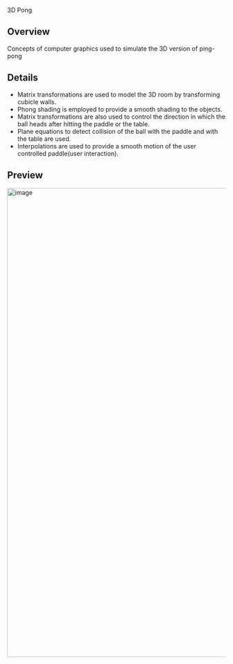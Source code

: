 3D Pong

## Overview
Concepts of computer graphics used to simulate the 3D version of ping-pong

## Details
- Matrix transformations are used to model the 3D room by transforming cubicle walls.
- Phong shading is employed to provide a smooth shading to the objects.
- Matrix transformations are also used to control the direction in which the ball heads after hitting the paddle or the table.
- Plane equations to detect collision of the ball with the paddle and with the table are used.
- Interpolations are used to provide a smooth motion of the user controlled paddle(user interaction).

## Preview
<img width="1082" alt="image" src="https://github.com/pranav1610/3D-Pong/assets/77756530/16716ed8-93d8-407c-aa7d-fed9871c8bb3">





